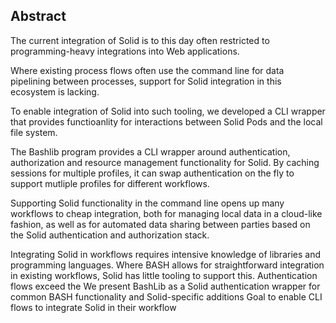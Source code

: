 ## Abstract
<!-- Context      -->
The current integration of Solid is to this day often restricted to
programming-heavy integrations into Web applications.
<!-- Need         -->
Where existing process flows often use the command line for data 
pipelining between processes, support for Solid integration in this
ecosystem is lacking.
<!-- Task         -->
To enable integration of Solid into such tooling, 
we developed a CLI wrapper that provides functioanlity
for interactions between Solid Pods and the local file system.
<!-- Object       -->
The Bashlib program provides a CLI wrapper around
authentication, authorization and resource management
functionality for Solid. 
By caching sessions for multiple profiles, it can 
swap authentication on the fly to support mutliple 
profiles for different workflows.   
<!-- Findings     -->
<!-- ## No findings ## -->
<!-- Conclusion   -->
Supporting Solid functionality in the command line opens up many
workflows to cheap integration, both for managing local data in
a cloud-like fashion, as well as for automated data sharing 
between parties based on the Solid authentication and authorization stack.
<!-- Perspectives -->
<!-- ## No perspectives ## -->

Integrating Solid in workflows requires intensive knowledge of libraries and programming languages.
Where BASH allows for straightforward integration in existing workflows, Solid has little tooling to support this.
Authentication flows exceed the
We present BashLib as a Solid authentication wrapper for common BASH functionality and Solid-specific additions
Goal to enable CLI flows to integrate Solid in their workflow